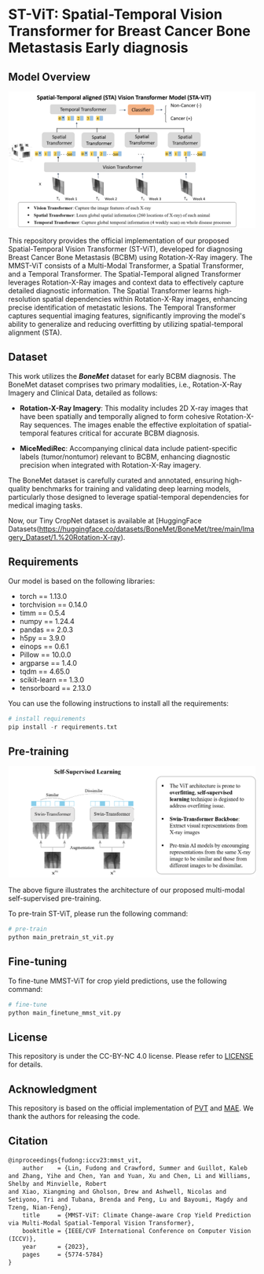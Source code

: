 # ST-ViT: Spatial-Temporal Vision Transformer for Breast Cancer Bone Metastasis Early diagnosis 

## Model Overview

![st-vit-arch](./input/st-vit-arch.png)



This repository provides the official implementation of our proposed  Spatial-Temporal Vision Transformer (ST-ViT), developed for diagnosing Breast Cancer Bone Metastasis (BCBM) using Rotation-X-Ray imagery. The MMST-ViT consists of a Multi-Modal Transformer, a Spatial Transformer, and a Temporal Transformer. The  Spatial-Temporal aligned Transformer leverages Rotation-X-Ray images and context data to effectively capture detailed diagnostic information. The Spatial Transformer learns high-resolution spatial dependencies within Rotation-X-Ray images, enhancing precise identification of metastatic lesions. The Temporal Transformer captures sequential imaging features, significantly improving the model's ability to generalize and reducing overfitting by utilizing spatial-temporal alignment (STA).

## Dataset

This work utilizes the  ***BoneMet*** dataset for early BCBM diagnosis. The BoneMet dataset comprises two primary modalities, i.e., Rotation-X-Ray Imagery and Clinical Data, detailed as follows:

- **Rotation-X-Ray Imagery**: This modality includes 2D X-ray images that have been spatially and temporally aligned to form cohesive Rotation-X-Ray sequences. The images enable the effective exploitation of spatial-temporal features critical for accurate BCBM diagnosis.

- **MiceMediRec**: Accompanying clinical data include patient-specific labels (tumor/nontumor) relevant to BCBM, enhancing diagnostic precision when integrated with Rotation-X-Ray imagery. 

The BoneMet dataset is carefully curated and annotated, ensuring high-quality benchmarks for training and validating deep learning models, particularly those designed to leverage spatial-temporal dependencies for medical imaging tasks.


Now, our Tiny CropNet dataset is available at [HuggingFace Datasets(https://huggingface.co/datasets/BoneMet/BoneMet/tree/main/Imagery_Dataset/1.%20Rotation-X-ray).



## Requirements

Our model is based on the following libraries:

- torch == 1.13.0
- torchvision == 0.14.0
- timm == 0.5.4
- numpy == 1.24.4
- pandas == 2.0.3
- h5py == 3.9.0
- einops == 0.6.1
- Pillow == 10.0.0
- argparse == 1.4.0
- tqdm == 4.65.0
- scikit-learn == 1.3.0
- tensorboard == 2.13.0

You can use the following instructions to install all the requirements:

```python
# install requirements
pip install -r requirements.txt
```



## Pre-training

![method-swin-simclr](./input/method-swin-simclr.png)



The above figure illustrates the architecture of our proposed multi-modal self-supervised pre-training.

 To pre-train ST-ViT, please run the following command:

```python
# pre-train
python main_pretrain_st_vit.py
```



## Fine-tuning

To fine-tune MMST-ViT for crop yield predictions, use the following command:

```python
# fine-tune
python main_finetune_mmst_vit.py
```

## License

This repository is under the CC-BY-NC 4.0 license. Please refer to [LICENSE](https://github.com/fudong03/MMST-ViT/blob/main/LICENSE) for details.

## Acknowledgment

This repository is based on the official implementation of [PVT](https://github.com/whai362/PVT) and [MAE](https://github.com/facebookresearch/mae). We thank the authors for releasing the code.

## Citation

```
@inproceedings{fudong:iccv23:mmst_vit,
    author    = {Lin, Fudong and Crawford, Summer and Guillot, Kaleb and Zhang, Yihe and Chen, Yan and Yuan, Xu and Chen, Li and Williams, Shelby and Minvielle, Robert
and Xiao, Xiangming and Gholson, Drew and Ashwell, Nicolas and Setiyono, Tri and Tubana, Brenda and Peng, Lu and Bayoumi, Magdy and Tzeng, Nian-Feng},
    title     = {MMST-ViT: Climate Change-aware Crop Yield Prediction via Multi-Modal Spatial-Temporal Vision Transformer},
    booktitle = {IEEE/CVF International Conference on Computer Vision (ICCV)},
    year      = {2023},
    pages     = {5774-5784}
}
```
